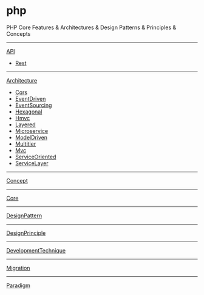 # php
PHP Core Features &amp; Architectures &amp; Design Patterns &amp; Principles &amp; Concepts

---
[API][api]  
- [Rest][rest]

---
[Architecture][architecture]
- [Cqrs][cqrs]
- [EventDriven][event-driven]
- [EventSourcing][event-sourcing]
- [Hexagonal][hexagonal]
- [Hmvc][hmvc]
- [Layered][layered]
- [Microservice][microservice]
- [ModelDriven][model-driven]
- [Multitier][multitier]
- [Mvc][mvc]
- [ServiceOriented][service-oriented]
- [ServiceLayer][service-layer]

---
[Concept][concept]

---
[Core][Core]

---
[DesignPattern][design-pattern]

---
[DesignPrinciple][design-principle]

---
[DevelopmentTechnique][development-technique]

---
[Migration][migration]

---
[Paradigm][paradigm]








[//]: # (Links)
[architecture]: https://github.com/habibun/php/tree/main/src/Architecture
[concept]: https://github.com/habibun/php/tree/main/src/Concept
[Core]: https://github.com/habibun/php/tree/main/src/Core
[design-pattern]: https://github.com/habibun/php/tree/main/src/DesignPattern
[design-principle]: https://github.com/habibun/php/tree/main/src/DesignPrinciple
[development-technique]: https://github.com/habibun/php/tree/main/src/DevelopmentTechnique
[migration]: https://github.com/habibun/php/tree/main/src/Migration
[paradigm]: https://github.com/habibun/php/tree/main/src/Paradigm
[api]: https://github.com/habibun/php/tree/main/src/Api
[rest]: https://github.com/habibun/php/tree/main/src/Api/Rest
[cqrs]: https://github.com/habibun/php/tree/main/src/Architecture/Cqrs
[event-driven]: https://github.com/habibun/php/tree/main/src/Architecture/EventDriven
[event-sourcing]: https://github.com/habibun/php/tree/main/src/Architecture/EventSourcing
[hexagonal]: https://github.com/habibun/php/tree/main/src/Architecture/hexagonal
[hmvc]: https://github.com/habibun/php/tree/main/src/Architecture/hmvc
[layered]: https://github.com/habibun/php/tree/main/src/Architecture/layered
[microservice]: https://github.com/habibun/php/tree/main/src/Architecture/microservice
[model-driven]: https://github.com/habibun/php/tree/main/src/Architecture/model-driven
[multitier]: https://github.com/habibun/php/tree/main/src/Architecture/multitier
[mvc]: https://github.com/habibun/php/tree/main/src/Architecture/mvc
[service-oriented]: https://github.com/habibun/php/tree/main/src/Architecture/service-oriented
[service-layer]: https://github.com/habibun/php/tree/main/src/Architecture/service-layer
